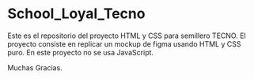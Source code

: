 # School_Loyal_Tecno

Este es el repositorio del proyecto HTML y CSS para semillero TECNO.
El proyecto consiste en replicar un mockup de figma usando HTML y CSS puro.
En este proyecto no se usa JavaScript.

Muchas Gracias.
